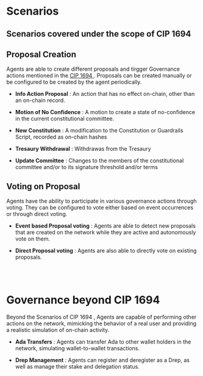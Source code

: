# Scenarios

## Scenarios covered under the scope of CIP 1694

## Proposal Creation

Agents are able to create different proposals and tirgger Governance actions mentioned in the [CIP 1694 ](https://www.1694.io/en). Proposals can be created manually or be configured to be created by the agent periodically.


 - **Info Action Proposal** : An action that has no effect on-chain, other than an on-chain record.

 - **Motion of No Confidence** : A motion to create a state of no-confidence in the current constitutional committee.

 - **New Constitution** : A modification to the Constitution or Guardrails Script, recorded as on-chain hashes

 - **Tresaury Withdrawal** : Withdrawas from the Tresaury
 
 - **Update Committee** : Changes to the members of the constitutional committee and/or to its signature threshold and/or terms


## Voting on Proposal

Agents have the ability to participate in various governance actions through voting. They can be configured to vote either based on event occurrences or through direct voting.

- **Event based Proposal voting** : Agents are able to detect new proposals that are created on the network while they are active and autonomously vote on them.

- **Direct Proposal voting** : Agents are also able to directly vote on existing proposals.

<br></br>

# Governance beyond CIP 1694
Beyond the Scenarios of CIP 1694 , Agents are  capable of performing other actions on the network, mimicking the behavior of a real user and providing a realistic simulation of on-chain activity.

- **Ada Transfers** : Agents can transfer Ada to other wallet holders in the network, simulating wallet-to-wallet transactions.

- **Drep Management** : Agents can register and deregister as a Drep, as well as manage their stake and delegation status.
